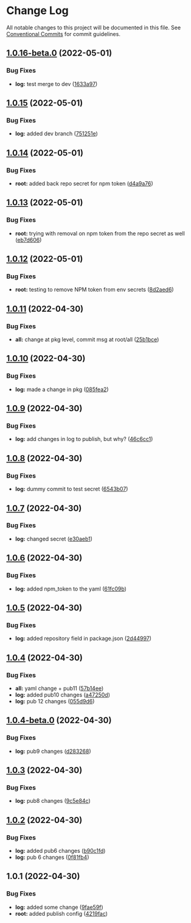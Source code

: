 # Change Log

All notable changes to this project will be documented in this file.
See [Conventional Commits](https://conventionalcommits.org) for commit guidelines.

## [1.0.16-beta.0](https://github.com/subhranshudas/ghpubtest/compare/@dasubh/ghpub@1.0.15...@dasubh/ghpub@1.0.16-beta.0) (2022-05-01)


### Bug Fixes

* **log:** test merge to dev ([1633a97](https://github.com/subhranshudas/ghpubtest/commit/1633a97ad2797c936d4e6e7c3e492ff8ef540c38))





## [1.0.15](https://github.com/subhranshudas/ghpubtest/compare/@dasubh/ghpub@1.0.14...@dasubh/ghpub@1.0.15) (2022-05-01)


### Bug Fixes

* **log:** added dev branch ([751251e](https://github.com/subhranshudas/ghpubtest/commit/751251eb358f6465297d70fb17a7721bb27d7192))





## [1.0.14](https://github.com/subhranshudas/ghpubtest/compare/@dasubh/ghpub@1.0.13...@dasubh/ghpub@1.0.14) (2022-05-01)


### Bug Fixes

* **root:** added back repo secret for npm token ([d4a9a76](https://github.com/subhranshudas/ghpubtest/commit/d4a9a763eee2dd892f3d6a74f68ceab44846654e))





## [1.0.13](https://github.com/subhranshudas/ghpubtest/compare/@dasubh/ghpub@1.0.12...@dasubh/ghpub@1.0.13) (2022-05-01)


### Bug Fixes

* **root:** trying with removal on npm token from the repo secret as well ([eb7d606](https://github.com/subhranshudas/ghpubtest/commit/eb7d606c327112fe52611752e09a5fb22d9456e5))





## [1.0.12](https://github.com/subhranshudas/ghpubtest/compare/@dasubh/ghpub@1.0.11...@dasubh/ghpub@1.0.12) (2022-05-01)


### Bug Fixes

* **root:** testing to remove NPM token from env secrets ([8d2aed6](https://github.com/subhranshudas/ghpubtest/commit/8d2aed6a4026247e110ca3f0fd3ceed5eaac6c31))





## [1.0.11](https://github.com/subhranshudas/ghpubtest/compare/@dasubh/ghpub@1.0.10...@dasubh/ghpub@1.0.11) (2022-04-30)


### Bug Fixes

* **all:** change at pkg level, commit msg at root/all ([25b1bce](https://github.com/subhranshudas/ghpubtest/commit/25b1bcea40d55013dcfaf26ced52d0fc8f772d96))





## [1.0.10](https://github.com/subhranshudas/ghpubtest/compare/@dasubh/ghpub@1.0.9...@dasubh/ghpub@1.0.10) (2022-04-30)


### Bug Fixes

* **log:** made a change in pkg ([085fea2](https://github.com/subhranshudas/ghpubtest/commit/085fea20028a55d06357cf917d79a0252e5f48e6))





## [1.0.9](https://github.com/subhranshudas/ghpubtest/compare/@dasubh/ghpub@1.0.8...@dasubh/ghpub@1.0.9) (2022-04-30)


### Bug Fixes

* **log:** add changes in log to publish, but why? ([46c6cc1](https://github.com/subhranshudas/ghpubtest/commit/46c6cc1cd36938101dc6e9f42ec56f369b703291))





## [1.0.8](https://github.com/subhranshudas/ghpubtest/compare/@dasubh/ghpub@1.0.7...@dasubh/ghpub@1.0.8) (2022-04-30)


### Bug Fixes

* **log:** dummy commit to test secret ([6543b07](https://github.com/subhranshudas/ghpubtest/commit/6543b078fa1da5ec72bd35ee617faa616b5a66e1))





## [1.0.7](https://github.com/subhranshudas/ghpubtest/compare/@dasubh/ghpub@1.0.6...@dasubh/ghpub@1.0.7) (2022-04-30)


### Bug Fixes

* **log:** changed secret ([e30aeb1](https://github.com/subhranshudas/ghpubtest/commit/e30aeb17421d316bacc61b053530a2ed7e55637d))





## [1.0.6](https://github.com/subhranshudas/ghpubtest/compare/@dasubh/ghpub@1.0.5...@dasubh/ghpub@1.0.6) (2022-04-30)


### Bug Fixes

* **log:** added npm_token to the yaml ([61fc09b](https://github.com/subhranshudas/ghpubtest/commit/61fc09b759b399fc46a62bd590c775a1b91b2536))





## [1.0.5](https://github.com/subhranshudas/ghpubtest/compare/@dasubh/ghpub@1.0.4...@dasubh/ghpub@1.0.5) (2022-04-30)


### Bug Fixes

* **log:** added repository field in package.json ([2d44997](https://github.com/subhranshudas/ghpubtest/commit/2d44997380737a4c92a5fad2b42a99669cbee6d9))





## [1.0.4](https://github.com/subhranshudas/ghpubtest/compare/@dasubh/ghpub@1.0.4-beta.0...@dasubh/ghpub@1.0.4) (2022-04-30)


### Bug Fixes

* **all:** yaml change + pub11 ([57b14ee](https://github.com/subhranshudas/ghpubtest/commit/57b14ee31b48428f5a4d2e1b78b9031150e33b27))
* **log:** added pub10 changes ([a47250d](https://github.com/subhranshudas/ghpubtest/commit/a47250d611846d7f8f2a6b917cb00d26db5291f7))
* **log:** pub 12 changes ([055d9d6](https://github.com/subhranshudas/ghpubtest/commit/055d9d67d642ffde205c39bd2c5fc33b52c11f32))





## [1.0.4-beta.0](https://github.com/subhranshudas/ghpubtest/compare/@dasubh/ghpub@1.0.3...@dasubh/ghpub@1.0.4-beta.0) (2022-04-30)


### Bug Fixes

* **log:** pub9 changes ([d283268](https://github.com/subhranshudas/ghpubtest/commit/d283268c9a2ef216d96fc2cc0f69912bd61cdf8e))





## [1.0.3](https://github.com/subhranshudas/ghpubtest/compare/@dasubh/ghpub@1.0.2...@dasubh/ghpub@1.0.3) (2022-04-30)


### Bug Fixes

* **log:** pub8 changes ([9c5e84c](https://github.com/subhranshudas/ghpubtest/commit/9c5e84c2df76bdca25b9b0efac36ef2f73081942))





## [1.0.2](https://github.com/subhranshudas/ghpubtest/compare/@dasubh/ghpub@1.0.1...@dasubh/ghpub@1.0.2) (2022-04-30)


### Bug Fixes

* **log:** added pub6 changes ([b90c1fd](https://github.com/subhranshudas/ghpubtest/commit/b90c1fd43f38a53e1ef1a2b4af6cd1e11763a760))
* **log:** pub 6 changes ([0f81fb4](https://github.com/subhranshudas/ghpubtest/commit/0f81fb488a5d0ffcb999f8b30de39ad2d17313cc))





## 1.0.1 (2022-04-30)


### Bug Fixes

* **log:** added some change ([9fae59f](https://github.com/subhranshudas/ghpubtest/commit/9fae59fa01bb4099248d7b3417c95877825a1e5b))
* **root:** added publish config ([4219fac](https://github.com/subhranshudas/ghpubtest/commit/4219facfd569bc114dc4c25d4da12553ebad5af1))
